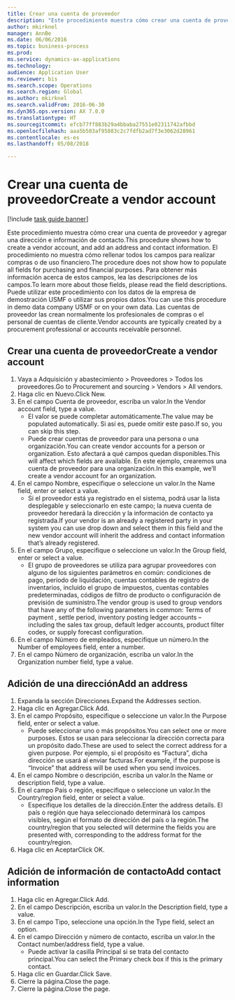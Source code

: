 ```yaml
--- 
title: Crear una cuenta de proveedor
description: "Este procedimiento muestra cómo crear una cuenta de proveedor y agregar una dirección e información de contacto."
author: mkirknel
manager: AnnBe
ms.date: 06/06/2016
ms.topic: business-process
ms.prod: 
ms.service: dynamics-ax-applications
ms.technology: 
audience: Application User
ms.reviewer: bis
ms.search.scope: Operations
ms.search.region: Global
ms.author: mkirknel
ms.search.validFrom: 2016-06-30
ms.dyn365.ops.version: AX 7.0.0
ms.translationtype: HT
ms.sourcegitcommit: efcb77ff883b29a4bbaba27551e02311742afbbd
ms.openlocfilehash: aaa5b503af95883c2c7fdfb2ad7f3e3062d28961
ms.contentlocale: es-es
ms.lasthandoff: 05/08/2018

---
```

# <a name="create-a-vendor-account"></a><span data-ttu-id="580a8-103">Crear una cuenta de proveedor</span><span class="sxs-lookup"><span data-stu-id="580a8-103">Create a vendor account</span></span>

[!include [task guide banner](../../includes/task-guide-banner.md)]

<span data-ttu-id="580a8-104">Este procedimiento muestra cómo crear una cuenta de proveedor y agregar una dirección e información de contacto.</span><span class="sxs-lookup"><span data-stu-id="580a8-104">This procedure shows how to create a vendor account, and add an address and contact information.</span></span> <span data-ttu-id="580a8-105">El procedimiento no muestra cómo rellenar todos los campos para realizar compras o de uso financiero.</span><span class="sxs-lookup"><span data-stu-id="580a8-105">The procedure does not show how to populate all fields for purchasing and financial purposes.</span></span> <span data-ttu-id="580a8-106">Para obtener más información acerca de estos campos, lea las descripciones de los campos.</span><span class="sxs-lookup"><span data-stu-id="580a8-106">To learn more about those fields, please read the field descriptions.</span></span> <span data-ttu-id="580a8-107">Puede utilizar este procedimiento con los datos de la empresa de demostración USMF o utilizar sus propios datos.</span><span class="sxs-lookup"><span data-stu-id="580a8-107">You can use this procedure in demo data company USMF or on your own data.</span></span> <span data-ttu-id="580a8-108">Las cuentas de proveedor las crean normalmente los profesionales de compras o el personal de cuentas de cliente.</span><span class="sxs-lookup"><span data-stu-id="580a8-108">Vendor accounts are typically created by a procurement professional or accounts receivable personnel.</span></span>


## <a name="create-a-vendor-account"></a><span data-ttu-id="580a8-109">Crear una cuenta de proveedor</span><span class="sxs-lookup"><span data-stu-id="580a8-109">Create a vendor account</span></span>
1. <span data-ttu-id="580a8-110">Vaya a Adquisición y abastecimiento > Proveedores > Todos los proveedores.</span><span class="sxs-lookup"><span data-stu-id="580a8-110">Go to Procurement and sourcing > Vendors > All vendors.</span></span>
2. <span data-ttu-id="580a8-111">Haga clic en Nuevo.</span><span class="sxs-lookup"><span data-stu-id="580a8-111">Click New.</span></span>
3. <span data-ttu-id="580a8-112">En el campo Cuenta de proveedor, escriba un valor.</span><span class="sxs-lookup"><span data-stu-id="580a8-112">In the Vendor account field, type a value.</span></span>
    * <span data-ttu-id="580a8-113">El valor se puede completar automáticamente.</span><span class="sxs-lookup"><span data-stu-id="580a8-113">The value may be populated automatically.</span></span> <span data-ttu-id="580a8-114">Si así es, puede omitir este paso.</span><span class="sxs-lookup"><span data-stu-id="580a8-114">If so, you can skip this step.</span></span>  
    * <span data-ttu-id="580a8-115">Puede crear cuentas de proveedor para una persona o una organización.</span><span class="sxs-lookup"><span data-stu-id="580a8-115">You can create vendor accounts for a person or organization.</span></span> <span data-ttu-id="580a8-116">Esto afectará a qué campos quedan disponibles.</span><span class="sxs-lookup"><span data-stu-id="580a8-116">This will affect which fields are available.</span></span> <span data-ttu-id="580a8-117">En este ejemplo, crearemos una cuenta de proveedor para una organización.</span><span class="sxs-lookup"><span data-stu-id="580a8-117">In this example, we’ll create a vendor account for an organization.</span></span>   
4. <span data-ttu-id="580a8-118">En el campo Nombre, especifique o seleccione un valor.</span><span class="sxs-lookup"><span data-stu-id="580a8-118">In the Name field, enter or select a value.</span></span>
    * <span data-ttu-id="580a8-119">Si el proveedor está ya registrado en el sistema, podrá usar la lista desplegable y seleccionarlo en este campo; la nueva cuenta de proveedor heredará la dirección y la información de contacto ya registrada.</span><span class="sxs-lookup"><span data-stu-id="580a8-119">If your vendor is an already a registered party in your system you can use drop down and select them in this field and the new vendor account will inherit the address and contact information that’s already registered.</span></span>  
5. <span data-ttu-id="580a8-120">En el campo Grupo, especifique o seleccione un valor.</span><span class="sxs-lookup"><span data-stu-id="580a8-120">In the Group field, enter or select a value.</span></span>
    * <span data-ttu-id="580a8-121">El grupo de proveedores se utiliza para agrupar proveedores con alguno de los siguientes parámetros en común: condiciones de pago, período de liquidación, cuentas contables de registro de inventarios, incluido el grupo de impuestos, cuentas contables predeterminadas, códigos de filtro de producto o configuración de previsión de suministro.</span><span class="sxs-lookup"><span data-stu-id="580a8-121">The vendor group is used to group vendors that have any of the following parameters in common: Terms of payment , settle period,  inventory posting ledger accounts – including the sales tax group, default ledger accounts, product filter codes, or supply forecast configuration.</span></span>  
6. <span data-ttu-id="580a8-122">En el campo Número de empleados, especifique un número.</span><span class="sxs-lookup"><span data-stu-id="580a8-122">In the Number of employees field, enter a number.</span></span>
7. <span data-ttu-id="580a8-123">En el campo Número de organización, escriba un valor.</span><span class="sxs-lookup"><span data-stu-id="580a8-123">In the Organization number field, type a value.</span></span>

## <a name="add-an-address"></a><span data-ttu-id="580a8-124">Adición de una dirección</span><span class="sxs-lookup"><span data-stu-id="580a8-124">Add an address</span></span>
1. <span data-ttu-id="580a8-125">Expanda la sección Direcciones.</span><span class="sxs-lookup"><span data-stu-id="580a8-125">Expand the Addresses section.</span></span>
2. <span data-ttu-id="580a8-126">Haga clic en Agregar.</span><span class="sxs-lookup"><span data-stu-id="580a8-126">Click Add.</span></span>
3. <span data-ttu-id="580a8-127">En el campo Propósito, especifique o seleccione un valor.</span><span class="sxs-lookup"><span data-stu-id="580a8-127">In the Purpose field, enter or select a value.</span></span>
    * <span data-ttu-id="580a8-128">Puede seleccionar uno o más propósitos.</span><span class="sxs-lookup"><span data-stu-id="580a8-128">You can select one or more purposes.</span></span> <span data-ttu-id="580a8-129">Estos se usan para seleccionar la dirección correcta para un propósito dado.</span><span class="sxs-lookup"><span data-stu-id="580a8-129">These are used to select the correct address for a given purpose.</span></span> <span data-ttu-id="580a8-130">Por ejemplo, si el propósito es “Factura”, dicha dirección se usará al enviar facturas.</span><span class="sxs-lookup"><span data-stu-id="580a8-130">For example, if the purpose is “Invoice” that address will be used when you send invoices.</span></span>  
4. <span data-ttu-id="580a8-131">En el campo Nombre o descripción, escriba un valor.</span><span class="sxs-lookup"><span data-stu-id="580a8-131">In the Name or description field, type a value.</span></span>
5. <span data-ttu-id="580a8-132">En el campo País o región, especifique o seleccione un valor.</span><span class="sxs-lookup"><span data-stu-id="580a8-132">In the Country/region field, enter or select a value.</span></span>
    * <span data-ttu-id="580a8-133">Especifique los detalles de la dirección.</span><span class="sxs-lookup"><span data-stu-id="580a8-133">Enter the address details.</span></span> <span data-ttu-id="580a8-134">El país o región que haya seleccionado determinará los campos visibles, según el formato de dirección del país o la región.</span><span class="sxs-lookup"><span data-stu-id="580a8-134">The country/region that you selected will determine the fields you are presented with, corresponding to the address format for the country/region.</span></span>   
6. <span data-ttu-id="580a8-135">Haga clic en Aceptar</span><span class="sxs-lookup"><span data-stu-id="580a8-135">Click OK.</span></span>

## <a name="add-contact-information"></a><span data-ttu-id="580a8-136">Adición de información de contacto</span><span class="sxs-lookup"><span data-stu-id="580a8-136">Add contact information</span></span>
1. <span data-ttu-id="580a8-137">Haga clic en Agregar.</span><span class="sxs-lookup"><span data-stu-id="580a8-137">Click Add.</span></span>
2. <span data-ttu-id="580a8-138">En el campo Descripción, escriba un valor.</span><span class="sxs-lookup"><span data-stu-id="580a8-138">In the Description field, type a value.</span></span>
3. <span data-ttu-id="580a8-139">En el campo Tipo, seleccione una opción.</span><span class="sxs-lookup"><span data-stu-id="580a8-139">In the Type field, select an option.</span></span>
4. <span data-ttu-id="580a8-140">En el campo Dirección y número de contacto, escriba un valor.</span><span class="sxs-lookup"><span data-stu-id="580a8-140">In the Contact number/address field, type a value.</span></span>
    * <span data-ttu-id="580a8-141">Puede activar la casilla Principal si se trata del contacto principal.</span><span class="sxs-lookup"><span data-stu-id="580a8-141">You can select the Primary check box if this is the primary contact.</span></span>  
5. <span data-ttu-id="580a8-142">Haga clic en Guardar.</span><span class="sxs-lookup"><span data-stu-id="580a8-142">Click Save.</span></span>
6. <span data-ttu-id="580a8-143">Cierre la página.</span><span class="sxs-lookup"><span data-stu-id="580a8-143">Close the page.</span></span>
7. <span data-ttu-id="580a8-144">Cierre la página.</span><span class="sxs-lookup"><span data-stu-id="580a8-144">Close the page.</span></span>



